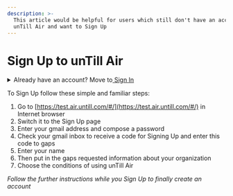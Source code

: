 ```yaml
---
description: >-
  This article would be helpful for users which still don't have an account in
  unTill Air and want to Sign Up
---
```


# Sign Up to unTill Air

<details>

<summary>Already have an account? Move to<a href="sign-in-to-untill-air.md"> </a><a href="sign-in-to-untill-air.md">Sign In</a></summary>

And then you can Set Up your account or permanently use&#x20;

</details>

To Sign Up follow these simple and familiar steps:

1. Go to [https://test.air.untill.com/#/](https://test.air.untill.com/#/) in Internet browser
2. Switch it to the Sign Up page
3. Enter your gmail address and compose a password
4. Check your gmail inbox to receive a code for Signing Up and enter this code to gaps
5. Enter your name
6. Then put in the gaps requested information about your organization
7. Choose the conditions of using unTill Air &#x20;

_Follow the further instructions while you Sign Up to finally create an account_&#x20;
